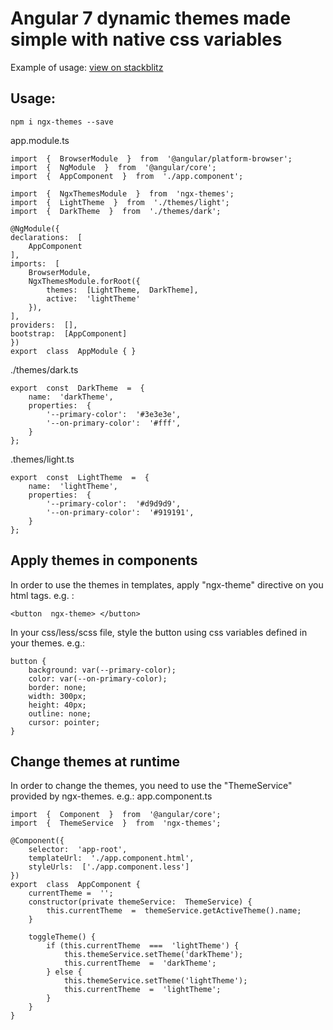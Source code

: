 # Angular 7 dynamic themes made simple with native css variables

Example of usage: [view on stackblitz](https://stackblitz.com/edit/angular-zm6hxu)

## Usage:

    npm i ngx-themes --save

app.module.ts

    
    import  {  BrowserModule  }  from  '@angular/platform-browser';
    import  {  NgModule  }  from  '@angular/core';
    import  {  AppComponent  }  from  './app.component';
    
    import  {  NgxThemesModule  }  from  'ngx-themes';
    import  {  LightTheme  }  from  './themes/light';
    import  {  DarkTheme  }  from  './themes/dark';

    @NgModule({
    declarations:  [
	    AppComponent
    ],
    imports:  [
	    BrowserModule,
	    NgxThemesModule.forRoot({
		    themes:  [LightTheme,  DarkTheme],
		    active:  'lightTheme'
	    }),
    ],
    providers:  [],
    bootstrap:  [AppComponent]
    })
    export  class  AppModule { }

./themes/dark.ts

    export  const  DarkTheme  =  {
	    name:  'darkTheme',
	    properties:  {
		    '--primary-color':  '#3e3e3e',
		    '--on-primary-color':  '#fff',
	    }
    };

.themes/light.ts

    export  const  LightTheme  =  {
	    name:  'lightTheme',
	    properties:  {
		    '--primary-color':  '#d9d9d9',
		    '--on-primary-color':  '#919191',
	    }
    };

## Apply themes in components

In order to use the themes in templates, apply "ngx-theme" directive on you html tags.
e.g. : 

    <button  ngx-theme> </button>
In your css/less/scss file, style the button using css variables defined in your themes.
e.g.:

    button {
	    background: var(--primary-color);
	    color: var(--on-primary-color);
	    border: none;
	    width: 300px;
	    height: 40px;
	    outline: none;
	    cursor: pointer;
    }

## Change themes at runtime
In order to change the themes, you need to use the "ThemeService" provided by ngx-themes.
e.g.: 
app.component.ts

    import  {  Component  }  from  '@angular/core';
    import  {  ThemeService  }  from  'ngx-themes';
    
    @Component({
	    selector:  'app-root',
	    templateUrl:  './app.component.html',
	    styleUrls:  ['./app.component.less']
    })
    export  class  AppComponent {
	    currentTheme =  '';
	    constructor(private themeService:  ThemeService) {
		    this.currentTheme  =  themeService.getActiveTheme().name;
	    }
    
	    toggleTheme() {
		    if (this.currentTheme  ===  'lightTheme') {
			    this.themeService.setTheme('darkTheme');
			    this.currentTheme  =  'darkTheme';
		    } else {
			    this.themeService.setTheme('lightTheme');
			    this.currentTheme  =  'lightTheme';
		    }
	    }
    }

